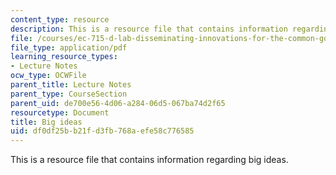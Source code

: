 ```yaml
---
content_type: resource
description: This is a resource file that contains information regarding big ideas.
file: /courses/ec-715-d-lab-disseminating-innovations-for-the-common-good-spring-2007/df0df25bb21fd3fb768aefe58c776585_MITEC_715S07_notes01.pdf
file_type: application/pdf
learning_resource_types:
- Lecture Notes
ocw_type: OCWFile
parent_title: Lecture Notes
parent_type: CourseSection
parent_uid: de700e56-4d06-a284-06d5-067ba74d2f65
resourcetype: Document
title: Big ideas
uid: df0df25b-b21f-d3fb-768a-efe58c776585
---
```

This is a resource file that contains information regarding big ideas.

